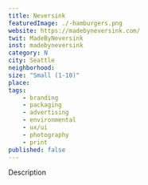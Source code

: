 ```yaml
---
title: Neversink
featuredImage: ./-hamburgers.png
website: https://madebyneversink.com/
twit: MadeByNeversink
inst: madebyneversink
category: N
city: Seattle
neighborhood:
size: "Small (1-10)"
place: 
tags:
    - branding
    - packaging
    - advertising
    - environmental
    - ux/ui
    - photography
    - print
published: false
---
```


Description
